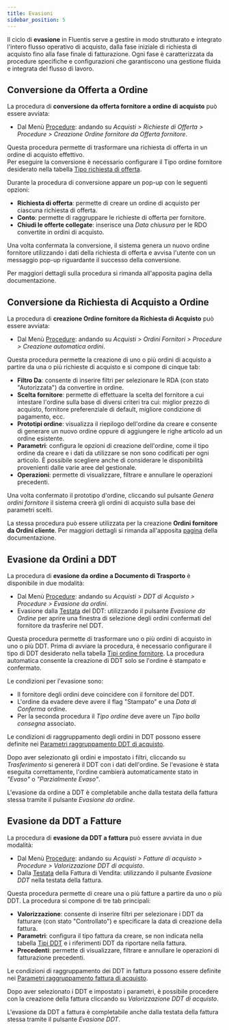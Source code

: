 ```yaml
---
title: Evasioni
sidebar_position: 5
---
```


Il ciclo di **evasione** in Fluentis serve a gestire in modo strutturato e integrato l'intero flusso operativo di acquisto, dalla fase iniziale di richiesta di acquisto fino alla fase finale di fatturazione. Ogni fase è caratterizzata da procedure specifiche e configurazioni che garantiscono una gestione fluida e integrata del flusso di lavoro.

## Conversione da Offerta a Ordine

La procedura di **conversione da offerta fornitore a ordine di acquisto** può essere avviata:

- Dal Menù [Procedure](/docs/purchase/offer-request/procedures/order-creation): andando su *Acquisti > Richieste di Offerta > Procedure > Creazione Ordine fornitore da Offerta fornitore*.

Questa procedura permette di trasformare una richiesta di offerta in un ordine di acquisto effettivo.  
Per eseguire la conversione è necessario configurare il Tipo ordine fornitore desiderato nella tabella [Tipo richiesta di offerta](/docs/configurations/tables/purchase/purchase-offer-type).

Durante la procedura di conversione appare un pop-up con le seguenti opzioni:
- **Richiesta di offerta**: permette di creare un ordine di acquisto per ciascuna richiesta di offerta.
- **Conto**: permette di raggruppare le richieste di offerta per fornitore.
- **Chiudi le offerte collegate**: inserisce una *Data chiusura* per le RDO convertite in ordini di acquisto.

Una volta confermata la conversione, il sistema genera un nuovo ordine fornitore utilizzando i dati della richiesta di offerta e avvisa l'utente con un messaggio pop-up riguardante il successo della conversione.

Per maggiori dettagli sulla procedura si rimanda all'apposita pagina della documentazione.

## Conversione da Richiesta di Acquisto a Ordine

La procedura di **creazione Ordine fornitore da Richiesta di Acquisto** può essere avviata:

- Dal Menù [Procedure](/docs/purchase/purchase-orders/procedures/create-purchase-orders-from-purchase-requests): andando su *Acquisti > Ordini Fornitori > Procedure > Creazione automatica ordini*.

Questa procedura permette la creazione di uno o più ordini di acquisto a partire da una o più richieste di acquisto e si compone di cinque tab:

- **Filtro Da**: consente di inserire filtri per selezionare le RDA (con stato "Autorizzata") da convertire in ordine.
- **Scelta fornitore**: permette di effettuare la scelta del fornitore a cui intestare l'ordine sulla base di diversi criteri tra cui: miglior prezzo di acquisto, fornitore preferenziale di default, migliore condizione di pagamento, ecc.
- **Prototipi ordine**: visualizza il riepilogo dell'ordine da creare e consente di generare un nuovo ordine oppure di aggiungere le righe articolo ad un ordine esistente.
- **Parametri**: configura le opzioni di creazione dell'ordine, come il tipo ordine da creare e i dati da utilizzare se non sono codificati per ogni articolo. È possibile scegliere anche di considerare le disponibilità provenienti dalle varie aree del gestionale.
- **Operazioni**: permette di visualizzare, filtrare e annullare le operazioni precedenti.

Una volta confermato il prototipo d'ordine, cliccando sul pulsante *Genera ordini fornitore* il sistema creerà gli ordini di acquisto sulla base dei parametri scelti.

La stessa procedura può essere utilizzata per la creazione **Ordini fornitore da Ordini cliente**. Per maggiori dettagli si rimanda all'apposita [pagina](/docs/purchase/purchase-orders/procedures/create-purchase-orders-from-purchase-requests) della documentazione.

## Evasione da Ordini a DDT

La procedura di **evasione da ordine a Documento di Trasporto** è disponibile in due modalità:

- Dal Menù [Procedure](/docs/purchase/purchase-delivery-note/procedures/create-delivery-notes-from-orders): andando su *Acquisti > DDT di Acquisto > Procedure > Evasione da ordini*.
- Evasione dalla [Testata](/docs/purchase/purchase-delivery-note/insert-purchase-delivery-note/purchase-delivery-note) del DDT: utilizzando il pulsante *Evasione da Ordine* per aprire una finestra di selezione degli ordini confermati del fornitore da trasferire nel DDT.

Questa procedura permette di trasformare uno o più ordini di acquisto in uno o più DDT. Prima di avviare la procedura, è necessario configurare il tipo di DDT desiderato nella tabella [Tipi ordine fornitore](/docs/configurations/tables/purchase/purchase-orders-type/). La procedura automatica consente la creazione di DDT solo se l'ordine è stampato e confermato.

Le condizioni per l'evasione sono:

- Il fornitore degli ordini deve coincidere con il fornitore del DDT.
- L'ordine da evadere deve avere il flag "Stampato" e una *Data di Conferma* ordine.
- Per la seconda procedura il *Tipo ordine* deve avere un *Tipo bolla consegna* associato.

Le condizioni di raggruppamento degli ordini in DDT possono essere definite nei [Parametri raggruppamento DDT di acquisto](/docs/configurations/parameters/purchase/dn-grouping).

Dopo aver selezionato gli ordini e impostato i filtri, cliccando su *Trasferimento* si genererà il DDT con i dati dell'ordine. Se l'evasione è stata eseguita correttamente, l'ordine cambierà automaticamente stato in *"Evaso"* o *"Parzialmente Evaso"*.

L'evasione da ordine a DDT è completabile anche dalla testata della fattura stessa tramite il pulsante *Evasione da ordine*.

## Evasione da DDT a Fatture

La procedura di **evasione da DDT a fattura** può essere avviata in due modalità:

- Dal Menù [Procedure](/docs/purchase/purchase-invoices/procedures/purchase-delivery-note-valorization): andando su *Acquisti > Fatture di acquisto > Procedure > Valorizzazione DDT di acquisto*.
- Dalla [Testata](/docs/purchase/purchase-invoices/insert-purchase-invoice/purchase-invoice) della Fattura di Vendita: utilizzando il pulsante *Evasione DDT* nella testata della fattura.

Questa procedura permette di creare una o più fatture a partire da uno o più DDT. La procedura si compone di tre tab principali:

- **Valorizzazione**: consente di inserire filtri per selezionare i DDT da fatturare (con stato "Controllato") e specificare la data di creazione della fattura.
- **Parametri**: configura il tipo fattura da creare, se non indicata nella tabella [Tipi DDT](/docs/configurations/tables/purchase/purchase-delivery-notes-type/) e i riferimenti DDT da riportare nella fattura.
- **Precedenti**: permette di visualizzare, filtrare e annullare le operazioni di fatturazione precedenti.

Le condizioni di raggruppamento dei DDT in fattura possono essere definite nei [Parametri raggruppamento fattura di acquisto](/docs/configurations/parameters/purchase/invoice-grouping/).

Dopo aver selezionato i DDT e impostato i parametri, è possibile procedere con la creazione della fattura cliccando su *Valorizzazione DDT di acquisto*.

L'evasione da DDT a fattura è completabile anche dalla testata della fattura stessa tramite il pulsante *Evasione DDT*.
